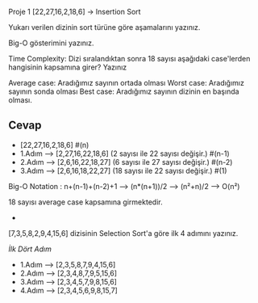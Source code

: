 Proje 1
[22,27,16,2,18,6] -> Insertion Sort

Yukarı verilen dizinin sort türüne göre aşamalarını yazınız.

Big-O gösterimini yazınız.

Time Complexity: Dizi sıralandıktan sonra 18 sayısı aşağıdaki case'lerden hangisinin kapsamına girer? Yazınız

Average case: Aradığımız sayının ortada olması
Worst case: Aradığımız sayının sonda olması
Best case: Aradığımız sayının dizinin en başında olması.

Cevap
-
- [22,27,16,2,18,6] #(n)
- 1.Adım --> [2,27,16,22,18,6] (2 sayısı ile 22 sayısı değişir.) #(n-1)
- 2.Adım --> [2,6,16,22,18,27] (6 sayısı ile 27 sayısı değişir.) #(n-2)
- 3.Adım --> [2,6,16,18,22,27] (18 sayısı ile 22 sayısı değişir.) #(1)

Big-O Notation : n+(n-1)+(n-2)+1 --> (n*(n+1))/2 --> (n²+n)/2 --> O(n²)

18 sayısı average case kapsamına girmektedir.

-
[7,3,5,8,2,9,4,15,6] dizisinin Selection Sort'a göre ilk 4 adımını yazınız.

*İlk Dört Adım*

- 1.Adım --> [2,3,5,8,7,9,4,15,6]
- 2.Adım --> [2,3,4,8,7,9,5,15,6]
- 3.Adım --> [2,3,4,5,7,9,8,15,6]
- 4.Adım --> [2,3,4,5,6,9,8,15,7]
